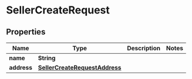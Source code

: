 

# SellerCreateRequest


## Properties

| Name | Type | Description | Notes |
|------------ | ------------- | ------------- | -------------|
|**name** | **String** |  |  |
|**address** | [**SellerCreateRequestAddress**](SellerCreateRequestAddress.md) |  |  |




